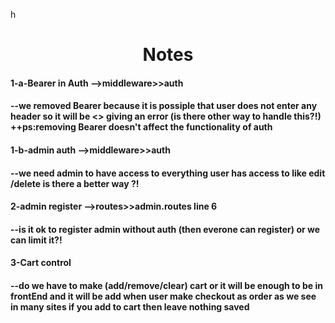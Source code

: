 h<h1 align="center">Notes </h1>

<h4>1-a-Bearer in Auth -->middleware>>auth <h4>
<p>--we removed Bearer because it is
possiple that user does not enter any header so it will be <<undefined.replace>>
giving an error (is there other way to handle this?!) ++ps:removing Bearer
doesn't affect the functionality of auth </p>

<h4>1-b-admin auth -->middleware>>auth <h4>
<p>--we need admin to have access to everything
user has access to like edit /delete is there a better way ?!</p>

<h4>2-admin register -->routes>>admin.routes line 6<h4>
<p>--is it ok to register admin
without auth (then everone can register) or we can limit it?!</p>

<h4>3-Cart control<h4>
<p>--do we have to make (add/remove/clear) cart or it will be enough to be in frontEnd and it will be add
when user make checkout as order as we see in many sites if you add to cart then leave nothing saved</p>
